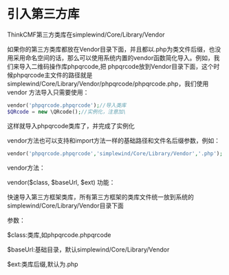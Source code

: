 # 引入第三方库

ThinkCMF第三方类库在simplewind/Core/Library/Vendor

如果你的第三方类库都放在Vendor目录下面，并且都以.php为类文件后缀，也没用采用命名空间的话，那么可以使用系统内置的vendor函数简化导入。例如，我们来导入二维码操作库phpqrcode,把 phpqrcode放到Vendor目录下面，这个时候phpqrcode主文件的路径就是 simplewind/Core/Library/Vendor/phpqrcode/phpqrcode.php，我们使用vendor 方法导入只需要使用：

```php
vendor('phpqrcode.phpqrcode');//导入类库
$QRcode = new \QRcode();//实例化，注意加\
```
这样就导入phpqrcode类库了，并完成了实例化

vendor方法也可以支持和import方法一样的基础路径和文件名后缀参数，例如：

```php
vendor('phpqrcode.phpqrcode','simplewind/Core/Library/Vendor','.php');
```
vendor方法：

vendor($class, $baseUrl, $ext)
功能：

快速导入第三方框架类库，所有第三方框架的类库文件统一放到系统的simplewind/Core/Library/Vendor目录下面

参数：

$class:类库,如phpqrcode.phpqrcode

$baseUrl:基础目录，默认simplewind/Core/Library/Vendor

$ext:类库后缀,默认为.php